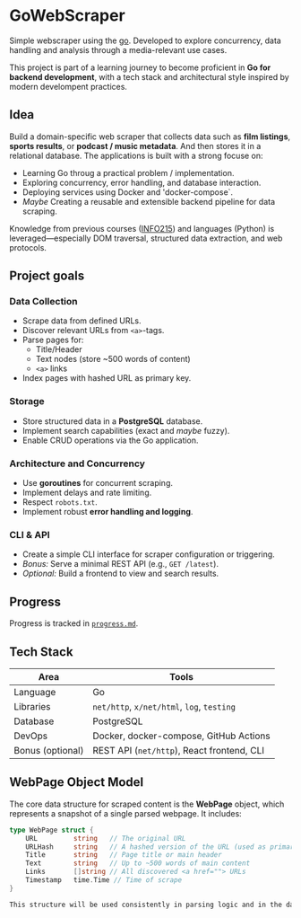 # GoWebScraper
Simple webscraper using the [go](https://go.dev/). Developed to explore concurrency, data handling and analysis through a media-relevant use cases.

This project is part of a learning journey to become proficient in **Go for backend development**, with a tech stack and architectural style inspired by modern develompent practices.

## Idea
Build a domain-specific web scraper that collects data such as **film listings**, **sports results**, or **podcast / music metadata**. And then stores it in a relational database. The applications is built with a strong focuse on:
- Learning Go throug a practical problem / implementation.
- Exploring concurrency, error handling, and database interaction.
- Deploying services using Docker and 'docker-compose`. 
- *Maybe* Creating a reusable and extensible backend pipeline for data scraping. 

Knowledge from previous courses ([INFO215](https://www4.uib.no/en/studies/courses/info215)) and languages (Python) is leveraged—especially DOM traversal, structured data extraction, and web protocols.

## Project goals
### Data Collection
* Scrape data from defined URLs.
* Discover relevant URLs from `<a>`-tags.
* Parse pages for:
  * Title/Header
  * Text nodes (store \~500 words of content)
  * `<a>` links
* Index pages with hashed URL as primary key.

### Storage
* Store structured data in a **PostgreSQL** database.
* Implement search capabilities (exact and *maybe* fuzzy).
* Enable CRUD operations via the Go application.

### Architecture and Concurrency
* Use **goroutines** for concurrent scraping.
* Implement delays and rate limiting.
* Respect `robots.txt`.
* Implement robust **error handling and logging**.

### CLI & API
* Create a simple CLI interface for scraper configuration or triggering.
* *Bonus:* Serve a minimal REST API (e.g., `GET /latest`).
* *Optional:* Build a frontend to view and search results.

## Progress
Progress is tracked in [`progress.md`](./progress.md).

## Tech Stack
| Area             | Tools                                          |
| ---------------- | ---------------------------------------------- |
| Language         | Go                                             |
| Libraries        | `net/http`, `x/net/html`, `log`, `testing`     |
| Database         | PostgreSQL                                     |
| DevOps           | Docker, docker-compose, GitHub Actions         |
| Bonus (optional) | REST API (`net/http`), React frontend, CLI     |

## WebPage Object Model
The core data structure for scraped content is the **WebPage** object, which represents a snapshot of a single parsed webpage. It includes:

```go
type WebPage struct {
    URL         string   // The original URL
    URLHash     string   // A hashed version of the URL (used as primary key)
    Title       string   // Page title or main header
    Text        string   // Up to ~500 words of main content
    Links       []string // All discovered <a href=""> URLs
    Timestamp   time.Time // Time of scrape
}

This structure will be used consistently in parsing logic and in the database schema.

